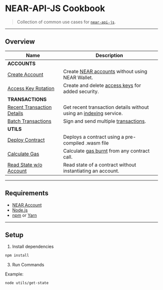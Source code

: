 # NEAR-API-JS Cookbook

> Collection of common use cases for [`near-api-js`](https://github.com/near/near-api-js).

---

## Overview

| Name                                                          | Description                                                                                                      |
| ------------------------------------------------------------- | ---------------------------------------------------------------------------------------------------------------- |
| **ACCOUNTS**                                                  |                                                                                                                  |
| [Create Account](./accounts/create-testnet-account.js)        | Create [NEAR accounts](https://docs.near.org/docs/concepts/account) without using NEAR Wallet.                   |
| [Access Key Rotation](./accounts/access-keys/README.md)       | Create and delete [access keys](https://docs.near.org/docs/concepts/account#access-keys) for added security.     |
| **TRANSACTIONS**                                              |                                                                                                                  |
| [Recent Transaction Details](./transactions/get-tx-detail.js) | Get recent transaction details without using an [indexing](https://docs.near.org/docs/concepts/indexer) service. |
| [Batch Transactions](./transactions/batch-transactions.js)    | Sign and send multiple [transactions](https://docs.near.org/docs/concepts/transaction).                          |
| **UTILS**                                                     |                                                                                                                  |
| [Deploy Contract](./utils/deploy-contract.js)                 | Deploys a contract using a pre-compiled .wasm file                                                               |
| [Calculate Gas](./utils/calculate-gas.js)                     | Calculate [gas burnt](https://docs.near.org/docs/concepts/gas) from any contract call.                           |
| [Read State w/o Account](./utils/get-state.js)                | Read state of a contract without instantiating an account.                                                       |

---

## Requirements

-   [NEAR Account](https://docs.near.org/docs/develop/basics/create-account)
-   [Node.js](https://nodejs.org/en/download/package-manager/)
-   [npm](https://www.npmjs.com/get-npm) or [Yarn](https://yarnpkg.com/getting-started/install)

---

## Setup

1. Install dependencies

```bash
npm install
```

3. Run Commands

Example:

```bash
node utils/get-state
```
